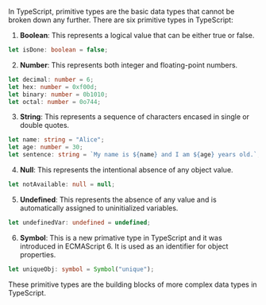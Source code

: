 In TypeScript, primitive types are the basic data types that cannot be broken down any further. There are six primitive types in TypeScript:

1. **Boolean**: This represents a logical value that can be either true or false.

```typescript
let isDone: boolean = false;
```

2. **Number**: This represents both integer and floating-point numbers.

```typescript
let decimal: number = 6;
let hex: number = 0xf00d;
let binary: number = 0b1010;
let octal: number = 0o744;
```

3. **String**: This represents a sequence of characters encased in single or double quotes.

```typescript
let name: string = "Alice";
let age: number = 30;
let sentence: string = `My name is ${name} and I am ${age} years old.`;
```

4. **Null**: This represents the intentional absence of any object value.

```typescript
let notAvailable: null = null;
```

5. **Undefined**: This represents the absence of any value and is automatically assigned to uninitialized variables.

```typescript
let undefinedVar: undefined = undefined;
```

6. **Symbol**: This is a new primative type in TypeScript and it was introduced in ECMAScript 6. It is used as an identifier for object properties.

```typescript
let uniqueObj: symbol = Symbol("unique");
```

These primitive types are the building blocks of more complex data types in TypeScript.